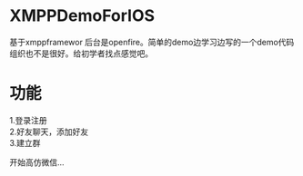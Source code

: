 # XMPPDemoForIOS
基于xmppframewor 后台是openfire。简单的demo边学习边写的一个demo代码组织也不是很好。给初学者找点感觉吧。  
  
  
# 功能  
1.登录注册  
2.好友聊天，添加好友  
3.建立群  
  
开始高仿微信...

